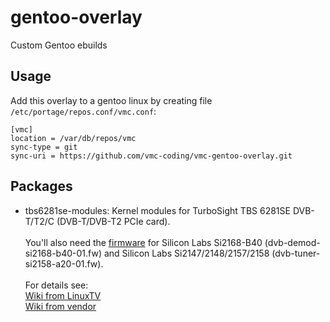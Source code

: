 # gentoo-overlay
Custom Gentoo ebuilds

Usage
-----
Add this overlay to a gentoo linux by creating file `/etc/portage/repos.conf/vmc.conf`:
```
[vmc]
location = /var/db/repos/vmc
sync-type = git
sync-uri = https://github.com/vmc-coding/vmc-gentoo-overlay.git
```

Packages
--------
* tbs6281se-modules:
Kernel modules for TurboSight TBS 6281SE DVB-T/T2/C (DVB-T/DVB-T2 PCIe card).<br><br>
You'll also need the [firmware](http://www.tbsdtv.com/download/document/linux/tbs-tuner-firmwares_v1.0.tar.bz2) for Silicon Labs Si2168-B40 (dvb-demod-si2168-b40-01.fw) and Silicon Labs Si2147/2148/2157/2158 (dvb-tuner-si2158-a20-01.fw).<br><br>
For details see:<br>
[Wiki from LinuxTV](https://linuxtv.org/wiki/index.php/TBS6281) <br>
[Wiki from vendor](https://github.com/tbsdtv/linux_media/wiki)
